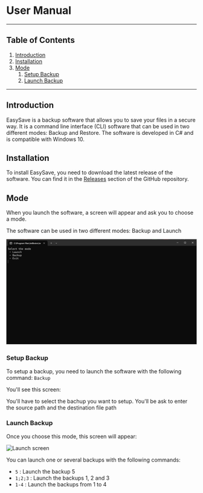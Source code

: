 ﻿# User Manual

---

## Table of Contents
1. [Introduction](#introduction)
2. [Installation](#installation)
3. [Mode](#mode)
   1. [Setup Backup](#backup)
   2. [Launch Backup](#launch)

---

## Introduction <a name="introduction"></a>

EasySave is a backup software that allows you to save your files in a secure way. It is a command line interface (CLI) software that can be used in two different modes: Backup and Restore. The software is developed in C# and is compatible with Windows 10.



## Installation <a name="installation"></a>

To install EasySave, you need to download the latest release of the software. You can find it in the
[Releases]() section of the GitHub repository.

## Mode <a name="mode"></a>

When you launch the software, a screen will appear and ask you to choose a mode.

The software can be used in two different modes: Backup and Launch

![menu screen](./Pictures/mode.png "Menu Screen display the two modes")

### Setup Backup <a name="backup"></a>

To setup a backup, you need to launch the software with the following command:
```Backup ```

You'll see this screen:

You'll have to select the bachup you want to setup. You'll be ask to enter the source path and the destination file path

### Launch Backup <a name="launch"></a>

Once you choose this mode, this screen will appear:

![Launch screen](./Pictures/launch.png "Launch Screen display the backups")

You can launch one or several backups with the following commands:

- ``` 5 ``` : Launch the backup 5
- ``` 1;2;3 ``` : Launch the backups 1, 2 and 3
- ``` 1-4 ``` : Launch the backups from 1 to 4
